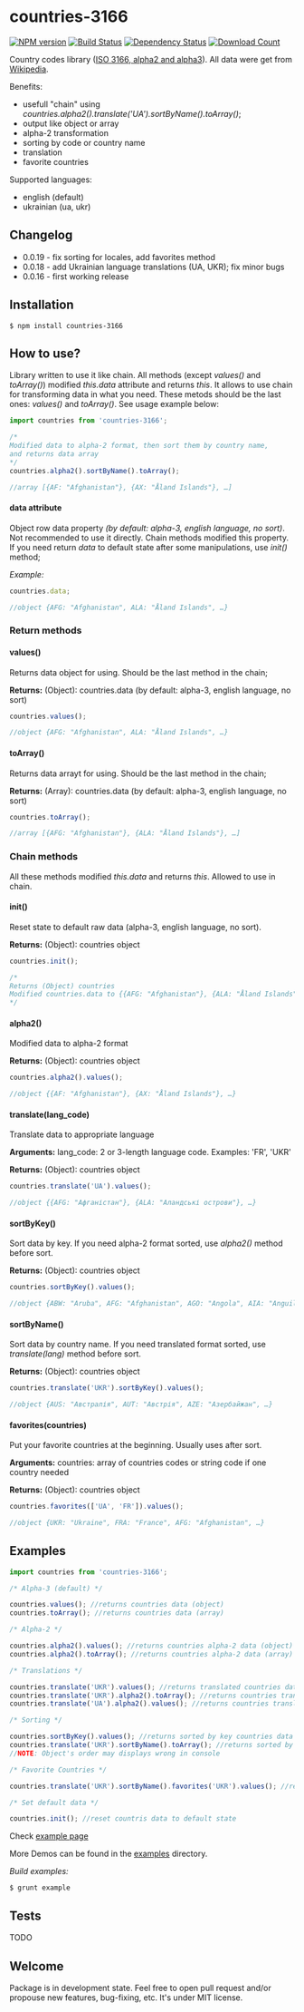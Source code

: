 # countries-3166

[![NPM version][npm-image]][npm-url]
[![Build Status][travis-image]][travis-url]
[![Dependency Status][daviddm-url]][daviddm-image]
[![Download Count][downloads-image]][downloads-url]

Country codes library ([ISO 3166, alpha2 and alpha3](https://en.wikipedia.org/wiki/ISO_3166-1)). All data were get from [Wikipedia](https://en.wikipedia.org/wiki/ISO_3166-1).

Benefits:
 - usefull "chain" using _countries.alpha2().translate('UA').sortByName().toArray()_;
 - output like object or array
 - alpha-2 transformation
 - sorting by code or country name
 - translation
 - favorite countries

Supported languages:
 - english (default)
 - ukrainian (ua, ukr)

## Changelog

 - 0.0.19 - fix sorting for locales, add favorites method
 - 0.0.18 - add Ukrainian language translations (UA, UKR); fix minor bugs
 - 0.0.16 - first working release

## Installation

    $ npm install countries-3166
 
## How to use?

Library written to use it like chain. All methods (except _values()_ and _toArray()_) modified _this.data_ attribute and returns _this_. It allows to use chain for transforming data in what you need. These metods should be the last ones: _values()_ and _toArray()_. See usage example below:

```js
import countries from 'countries-3166';

/*
Modified data to alpha-2 format, then sort them by country name,
and returns data array
*/
countries.alpha2().sortByName().toArray();

//array [{AF: "Afghanistan"}, {AX: "Åland Islands"}, …]
```
    
#### data attribute

Object row data property _(by default: alpha-3, english language, no sort)_. Not recommended to use it directly. Chain methods modified this property. If you need return *data* to default state after some manipulations, use _init()_ method;

_Example:_
```js
countries.data;

//object {AFG: "Afghanistan", ALA: "Åland Islands", …}
```

### Return methods

#### values()

Returns data object for using. Should be the last method in the chain;

**Returns:** (Object): countries.data (by default: alpha-3, english language, no sort)

```js
countries.values();

//object {AFG: "Afghanistan", ALA: "Åland Islands", …}
```

#### toArray()

Returns data arrayt for using. Should be the last method in the chain;

**Returns:** (Array): countries.data (by default: alpha-3, english language, no sort)

```js
countries.toArray();

//array [{AFG: "Afghanistan"}, {ALA: "Åland Islands"}, …]
```

### Chain methods

All these methods modified _this.data_ and returns _this_. Allowed to use in chain.

#### init()

Reset state to default raw data (alpha-3, english language, no sort).

**Returns:** (Object): countries object

```js
countries.init();

/*
Returns (Object) countries
Modified countries.data to {{AFG: "Afghanistan"}, {ALA: "Åland Islands"}, …}
*/
```

#### alpha2()

Modified data to alpha-2 format

**Returns:** (Object): countries object

```js
countries.alpha2().values();

//object {{AF: "Afghanistan"}, {AX: "Åland Islands"}, …}
```

#### translate(lang_code)

Translate data to appropriate language

**Arguments:** lang_code: 2 or 3-length language code. Examples: 'FR', 'UKR'

**Returns:** (Object): countries object

```js
countries.translate('UA').values();

//object {{AFG: "Афганістан"}, {ALA: "Аландські острови"}, …}
```

#### sortByKey()

Sort data by key. If you need alpha-2 format sorted, use _alpha2()_ method before sort.

**Returns:** (Object): countries object

```js
countries.sortByKey().values();

//object {ABW: "Aruba", AFG: "Afghanistan", AGO: "Angola", AIA: "Anguilla", …}
```

#### sortByName()

Sort data by country name. If you need translated format sorted, use _translate(lang)_ method before sort.

**Returns:** (Object): countries object

```js
countries.translate('UKR').sortByKey().values();

//object {AUS: "Австралія", AUT: "Австрія", AZE: "Азербайжан", …}
```

#### favorites(countries)

Put your favorite countries at the beginning. Usually uses after sort.

**Arguments:** countries: array of countries codes or string code if one country needed

**Returns:** (Object): countries object

```js
countries.favorites(['UA', 'FR']).values();

//object {UKR: "Ukraine", FRA: "France", AFG: "Afghanistan", …}
```

## Examples

```js
import countries from 'countries-3166';

/* Alpha-3 (default) */

countries.values(); //returns countries data (object)
countries.toArray(); //returns countries data (array)

/* Alpha-2 */

countries.alpha2().values(); //returns countries alpha-2 data (object)
countries.alpha2().toArray(); //returns countries alpha-2 data (array)

/* Translations */

countries.translate('UKR').values(); //returns translated countries data (object)
countries.translate('UKR').alpha2().toArray(); //returns countries translated alpha-2 data (array)
countries.translate('UA').alpha2().values(); //returns countries translated alpha-2 data (object)

/* Sorting */

countries.sortByKey().values(); //returns sorted by key countries data (object)
countries.translate('UKR').sortByName().toArray(); //returns sorted by name translated countries data (object)
//NOTE: Object's order may displays wrong in console

/* Favorite Countries */

countries.translate('UKR').sortByName().favorites('UKR').values(); //returns sorted by countries data with Ukraine country at the first place (object)

/* Set default data */

countries.init(); //reset countris data to default state
```

Check [example page](https://rawgit.com/gzoreslav/countries-3166/master/examples/index.html)

More Demos can be found in the [examples](https://github.com/gzoreslav/countries-3166/tree/master/examples) directory.

_Build examples:_

    $ grunt example

## Tests

TODO

## Welcome

Package is in development state. Feel free to open pull request and/or propouse new features, bug-fixing, etc. It's under MIT license.

[npm-image]: https://img.shields.io/npm/v/countries-3166.svg?style=flat-square
[npm-url]: https://npmjs.org/package/countries-3166
[downloads-image]: http://img.shields.io/npm/dm/countries-3166.svg?style=flat-square
[downloads-url]: https://npmjs.org/package/countries-3166
[travis-url]: https://travis-ci.org/metasansana/caribbean-countries
[travis-image]: https://travis-ci.org/metasansana/caribbean-countries.svg?branch=master
[daviddm-url]: https://david-dm.org/gzoreslav/countries-3166.svg?theme=shields.io
[daviddm-image]: https://david-dm.org/gzoreslav/countries-3166
